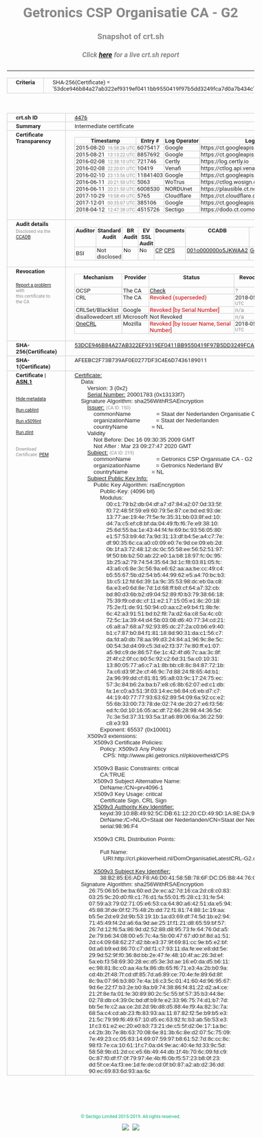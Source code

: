 # Getronics CSP Organisatie CA - G2
### Snapshot of crt.sh
##### Click [here](https://crt.sh/?q=53DCE946B84A27AB322EF9319EF0411BB9550419F97B5DD3249FCA7D0A7B434C) for a live crt.sh report

---
<!DOCTYPE HTML PUBLIC "-//W3C//DTD HTML 4.0 Transitional//EN">
<HTML>
<HEAD>
  <META http-equiv="Content-Type" content="text/html; charset=UTF-8">
  <TITLE>crt.sh | 53dce946b84a27ab322ef9319ef0411bb9550419f97b5dd3249fca7d0a7b434c</TITLE>
  <META name="description" content="Free CT Log Certificate Search Tool from Sectigo (formerly Comodo CA)">
  <META name="keywords" content="crt.sh, CT, Certificate Transparency, Certificate Search, SSL Certificate, Sectigo, Comodo CA">
  <LINK href="//fonts.googleapis.com/css?family=Roboto+Mono|Roboto:400,400i,700,700i" rel="stylesheet">
  <STYLE type="text/css">
    a {
      white-space: nowrap;
    }
    body {
      color: #888888;
      font: 12pt Roboto, sans-serif;
      padding-top: 10px;
      text-align: center
    }
    form {
      margin: 0px
    }
    span {
      border-radius: 10px
    }
    span.heading {
      color: #888888;
      font: 12pt Roboto, sans-serif
    }
    span.title {
      background-color: #00B373;
      color: #FFFFFF;
      font: bold 18pt Roboto, sans-serif;
      padding: 0px 5px
    }
    span.text {
      color: #888888;
      font: 10pt Roboto, sans-serif
    }
    span.whiteongrey {
      background-color: #D9D9D6;
      color: #FFFFFF;
      font: bold 18pt Roboto, sans-serif;
      padding: 0px 5px
    }
    table {
      border-collapse: collapse;
      color: #222222;
      font: 10pt Roboto, sans-serif;
      margin-left: auto;
      margin-right: auto
    }
    table.options {
      border: none;
      margin-left: 10px
    }
    td, th {
      border: 1px solid #CCCCCC;
      padding: 0px 2px;
      text-align: left;
      vertical-align: top
    }
    td.outer, th.outer {
      border: 1px solid #CCCCCC;
      padding: 2px 20px;
      text-align: left
    }
    th.heading {
      color: #888888;
      font: bold italic 12pt Roboto, sans-serif;
      padding: 20px 0px 0px;
      text-align: center
    }
    th.options, td.options {
      border: none;
      vertical-align: middle
    }
    td.text {
      font: 10pt "Roboto Mono", sans-serif;
      padding: 2px 20px
    }
    td.heading {
      border: none;
      color: #888888;
      font: 12pt Roboto, sans-serif;
      padding-top: 20px;
      text-align: center
    }
    table.lint td, th {
      text-align: center
    }
    .button {
      background-color: #00B373;
      border-radius: 10px;
      color: #FFFFFF;
      font: bold 13pt Roboto, sans-serif
    }
    .copyright {
      font: 8pt Roboto, sans-serif;
      color: #00B373
    }
    .input {
      border: 1px solid #888888;
      font-weight: bold;
      text-align: center
    }
    .small {
      font: 8pt Roboto, sans-serif;
      color: #888888
    }
    .error {
      background-color: #FFDFDF;
      color: #CC0000;
      font-weight: bold
    }
    .fatal {
      background-color: #0000AA;
      color: #FFFFFF;
      font-weight: bold
    }
    .notice {
      background-color: #FFFFDF;
      color: #606000
    }
    .warning {
      background-color: #FFEFDF;
      color: #DF6000
    }
  </STYLE>
</HEAD>
<BODY>

<TABLE>
  <TR>
    <TH class="outer">Criteria</TH>
    <TD class="outer">SHA-256(Certificate) = '53dce946b84a27ab322ef9319ef0411bb9550419f97b5dd3249fca7d0a7b434c'</TD>
  </TR>
</TABLE>
<BR>
<TABLE>
  <TR>
    <TH class="outer">crt.sh ID</TH>
    <TD class="outer"><A href="?id=4476">4476</A></TD>
  </TR>
  <TR>
    <TH class="outer">Summary</TH>
    <TD class="outer">Intermediate certificate</TD>
  </TR>
  <TR>
    <TH class="outer">Certificate<BR>Transparency</TH>
    <TD class="outer">
<TABLE class="options" style="margin-left:0px">
  <TR>
    <TH>Timestamp</TH>
    <TH>Entry #</TH>
    <TH>Log Operator</TH>
    <TH>Log URL</TH>
  </TR>
  <TR>
    <TD>2015-08-20&nbsp; <FONT class="small">16:58:26 UTC</FONT></TD>
    <TD>6075417</TD>
    <TD>Google</TD>
    <TD>https://ct.googleapis.com/rocketeer</TD>
  </TR>
  <TR>
    <TD>2015-08-21&nbsp; <FONT class="small">13:13:22 UTC</FONT></TD>
    <TD>8857692</TD>
    <TD>Google</TD>
    <TD>https://ct.googleapis.com/pilot</TD>
  </TR>
  <TR>
    <TD>2016-02-08&nbsp; <FONT class="small">12:38:10 UTC</FONT></TD>
    <TD>721746</TD>
    <TD>Certly</TD>
    <TD>https://log.certly.io</TD>
  </TR>
  <TR>
    <TD>2016-02-08&nbsp; <FONT class="small">22:20:01 UTC</FONT></TD>
    <TD>10419</TD>
    <TD>Venafi</TD>
    <TD>https://ctlog.api.venafi.com</TD>
  </TR>
  <TR>
    <TD>2016-02-10&nbsp; <FONT class="small">23:13:56 UTC</FONT></TD>
    <TD>11841403</TD>
    <TD>Google</TD>
    <TD>https://ct.googleapis.com/aviator</TD>
  </TR>
  <TR>
    <TD>2016-06-11&nbsp; <FONT class="small">20:21:50 UTC</FONT></TD>
    <TD>5063</TD>
    <TD>WoTrus</TD>
    <TD>https://ctlog.wosign.com</TD>
  </TR>
  <TR>
    <TD>2016-06-11&nbsp; <FONT class="small">20:21:50 UTC</FONT></TD>
    <TD>6008530</TD>
    <TD>NORDUnet</TD>
    <TD>https://plausible.ct.nordu.net</TD>
  </TR>
  <TR>
    <TD>2017-10-29&nbsp; <FONT class="small">19:58:49 UTC</FONT></TD>
    <TD>5765</TD>
    <TD>Cloudflare</TD>
    <TD>https://ct.cloudflare.com/logs/nimbus2020</TD>
  </TR>
  <TR>
    <TD>2017-12-01&nbsp; <FONT class="small">00:35:07 UTC</FONT></TD>
    <TD>385106</TD>
    <TD>Google</TD>
    <TD>https://ct.googleapis.com/logs/argon2020</TD>
  </TR>
  <TR>
    <TD>2018-04-12&nbsp; <FONT class="small">12:47:38 UTC</FONT></TD>
    <TD>4515726</TD>
    <TD>Sectigo</TD>
    <TD>https://dodo.ct.comodo.com</TD>
  </TR>
</TABLE>
    </TD>
  </TR>
  <TR>
    <TH class="outer">Audit details<BR>
      <DIV class="small" style="padding-top:3px">Disclosed via the
        <A href="//ccadb-public.secure.force.com/mozilla/PublicAllIntermediateCerts" target="_blank">CCADB</A></DIV>
    </TH>
    <TD class="outer">
<TABLE class="options" style="margin-left:0px">
  <TR>
    <TH>Auditor</TH>
    <TH>Standard Audit</TH>
    <TH>BR Audit</TH>
    <TH>EV SSL Audit</TH>
    <TH>Documents</TH>
    <TH>CCADB</TH>
    <TH>Root Owner / Certificate</TH>
  </TR>
  <TR>
    <TD style="vertical-align:middle">BSI</TD>
    <TD>Not disclosed    <TD>No    <TD>No    <TD>
      <A href="https://www.logius.nl/languages/english/pkioverheid/" target="blank">CP</A>
      <A href="https://certificaat.kpn.com/files/CPS/KPN_PKIoverheid_CPS_v4.24.pdf" target="blank">CPS</A>
    </TD>
    <TD><A href="//ccadb.force.com/001o000000o5JKWAA2" target="_blank">001o000000o5JKWAA2</A></TD>
    <TD><A href="/?id=1482">Government of The Netherlands, PKIoverheid (Logius)</A></TD>
  </TR>
</TABLE>
    </TD>
  </TR>
  <TR>
    <TH class="outer">Revocation<BR><BR>
      <DIV class="small" style="padding-top:3px"><A href="?id=4476&opt=problemreporting">Report a problem</A> with<BR>this certificate to the CA</DIV></TH>
    <TD class="outer">
      <TABLE class="options" style="margin-left:0px">
        <TR>
          <TH>Mechanism</TH>
          <TH>Provider</TH>
          <TH>Status</TH>
          <TH>Revocation Date</TH>
          <TH>Last Observed in CRL</TH>
          <TH>Last Checked <SPAN style="color:#CC0000;vertical-align:middle;font-size:70%;font-weight:normal">(Error)</SPAN></TH>
        </TR>
        <TR>
          <TD>OCSP</TD>
          <TD>The CA</TD>
          <TD><A href="?id=4476&opt=ocsp">Check</A></TD>
          <TD><SPAN style="color:#888888">?</SPAN></TD>
          <TD><SPAN style="color:#888888">n/a</SPAN></TD>
          <TD><SPAN style="color:#888888">?</SPAN></TD>
        </TR>
        <TR>
          <TD>CRL</TD>
          <TD>The CA</TD>
          <TD><SPAN style="color:#CC0000">Revoked (superseded)</SPAN></TD><TD>2018-05-17&nbsp; <FONT class="small">08:46:29 UTC</FONT></TD><TD>2019-07-05&nbsp; <FONT class="small">14:19:02 UTC</FONT></TD><TD>2019-12-04&nbsp; <FONT class="small">16:50:06 UTC</FONT></TD>
        </TR>
        <TR>
          <TD>CRLSet/Blacklist</TD>
          <TD>Google</TD>
          <TD><SPAN style="color:#CC0000">Revoked [by Serial Number]</SPAN></TD>
          <TD><SPAN style="color:#888888">n/a</SPAN></TD>
          <TD><SPAN style="color:#888888">n/a</SPAN></TD>
          <TD><SPAN style="color:#888888">n/a</SPAN></TD>
        </TR>
        <TR>
          <TD>disallowedcert.stl</TD>
          <TD>Microsoft</TD>
          <TD>Not Revoked</TD>
          <TD><SPAN style="color:#888888">n/a</SPAN></TD>
          <TD><SPAN style="color:#888888">n/a</SPAN></TD>
          <TD><SPAN style="color:#888888">n/a</SPAN></TD>
        </TR>
        <TR>
          <TD><A href="/mozilla-onecrl" target="_blank">OneCRL</A></TD>
          <TD>Mozilla</TD>
          <TD><SPAN style="color:#CC0000">Revoked [by Issuer Name, Serial Number]</SPAN></TD><TD>2018-05-30&nbsp; <FONT class="small">12:35:03 UTC</FONT></TD>
          <TD><SPAN style="color:#888888">n/a</SPAN></TD>
          <TD><SPAN style="color:#888888">n/a</SPAN></TD>
        </TR>
      </TABLE>
    </TD>
  </TR>
  <TR>
    <TH class="outer">SHA-256(Certificate)</TH>
    <TD class="outer"><A href="//censys.io/certificates/53dce946b84a27ab322ef9319ef0411bb9550419f97b5dd3249fca7d0a7b434c">53DCE946B84A27AB322EF9319EF0411BB9550419F97B5DD3249FCA7D0A7B434C</A></TD>
  </TR>
  <TR>
    <TH class="outer">SHA-1(Certificate)</TH>
    <TD class="outer">AFEEBC2F73B739AF0E0277DF3C4E6D7436189011</TD>
  </TR>
  <TR>
    <TH class="outer">Certificate | <A href="?asn1=4476">ASN.1</A>
      <SPAN class="small"><BR>
      <BR><BR><A href="?id=4476&opt=nometadata">Hide metadata</A>
      <BR><BR><A href="?id=4476&opt=cablint">Run cablint</A>
      <BR><BR><A href="?id=4476&opt=x509lint">Run x509lint</A>
      <BR><BR><A href="?id=4476&opt=zlint">Run zlint</A>
      <BR><BR><BR>Download Certificate: <A href="?d=4476">PEM</A>
      </SPAN>
    </TH>
    <TD class="text"><A href="?d=4476">Certificate:</A><BR>&nbsp;&nbsp;&nbsp;&nbsp;Data:<BR>&nbsp;&nbsp;&nbsp;&nbsp;&nbsp;&nbsp;&nbsp;&nbsp;Version:&nbsp;3&nbsp;(0x2)<BR>&nbsp;&nbsp;&nbsp;&nbsp;&nbsp;&nbsp;&nbsp;&nbsp;<A href="?serial=013133f7">Serial&nbsp;Number:</A>&nbsp;20001783&nbsp;(0x13133f7)<BR>&nbsp;&nbsp;&nbsp;&nbsp;Signature&nbsp;Algorithm:&nbsp;sha256WithRSAEncryption<BR>&nbsp;&nbsp;&nbsp;&nbsp;&nbsp;&nbsp;&nbsp;&nbsp;<A href="?caid=150">Issuer:</A> <SPAN class="small">(CA ID: 150)</SPAN><BR>&nbsp;&nbsp;&nbsp;&nbsp;&nbsp;&nbsp;&nbsp;&nbsp;&nbsp;&nbsp;&nbsp;&nbsp;commonName&nbsp;&nbsp;&nbsp;&nbsp;&nbsp;&nbsp;&nbsp;&nbsp;&nbsp;&nbsp;&nbsp;&nbsp;&nbsp;&nbsp;&nbsp;&nbsp;=&nbsp;Staat&nbsp;der&nbsp;Nederlanden&nbsp;Organisatie&nbsp;CA&nbsp;-&nbsp;G2<BR>&nbsp;&nbsp;&nbsp;&nbsp;&nbsp;&nbsp;&nbsp;&nbsp;&nbsp;&nbsp;&nbsp;&nbsp;organizationName&nbsp;&nbsp;&nbsp;&nbsp;&nbsp;&nbsp;&nbsp;&nbsp;&nbsp;&nbsp;=&nbsp;Staat&nbsp;der&nbsp;Nederlanden<BR>&nbsp;&nbsp;&nbsp;&nbsp;&nbsp;&nbsp;&nbsp;&nbsp;&nbsp;&nbsp;&nbsp;&nbsp;countryName&nbsp;&nbsp;&nbsp;&nbsp;&nbsp;&nbsp;&nbsp;&nbsp;&nbsp;&nbsp;&nbsp;&nbsp;&nbsp;&nbsp;&nbsp;=&nbsp;NL<BR>&nbsp;&nbsp;&nbsp;&nbsp;&nbsp;&nbsp;&nbsp;&nbsp;Validity<BR>&nbsp;&nbsp;&nbsp;&nbsp;&nbsp;&nbsp;&nbsp;&nbsp;&nbsp;&nbsp;&nbsp;&nbsp;Not&nbsp;Before:&nbsp;Dec&nbsp;16&nbsp;09:30:35&nbsp;2009&nbsp;GMT<BR>&nbsp;&nbsp;&nbsp;&nbsp;&nbsp;&nbsp;&nbsp;&nbsp;&nbsp;&nbsp;&nbsp;&nbsp;Not&nbsp;After&nbsp;:&nbsp;Mar&nbsp;23&nbsp;09:27:47&nbsp;2020&nbsp;GMT<BR>&nbsp;&nbsp;&nbsp;&nbsp;&nbsp;&nbsp;&nbsp;&nbsp;<A href="?caid=219">Subject:</A> <SPAN class="small">(CA ID: 219)</SPAN><BR>&nbsp;&nbsp;&nbsp;&nbsp;&nbsp;&nbsp;&nbsp;&nbsp;&nbsp;&nbsp;&nbsp;&nbsp;commonName&nbsp;&nbsp;&nbsp;&nbsp;&nbsp;&nbsp;&nbsp;&nbsp;&nbsp;&nbsp;&nbsp;&nbsp;&nbsp;&nbsp;&nbsp;&nbsp;=&nbsp;Getronics&nbsp;CSP&nbsp;Organisatie&nbsp;CA&nbsp;-&nbsp;G2<BR>&nbsp;&nbsp;&nbsp;&nbsp;&nbsp;&nbsp;&nbsp;&nbsp;&nbsp;&nbsp;&nbsp;&nbsp;organizationName&nbsp;&nbsp;&nbsp;&nbsp;&nbsp;&nbsp;&nbsp;&nbsp;&nbsp;&nbsp;=&nbsp;Getronics&nbsp;Nederland&nbsp;BV<BR>&nbsp;&nbsp;&nbsp;&nbsp;&nbsp;&nbsp;&nbsp;&nbsp;&nbsp;&nbsp;&nbsp;&nbsp;countryName&nbsp;&nbsp;&nbsp;&nbsp;&nbsp;&nbsp;&nbsp;&nbsp;&nbsp;&nbsp;&nbsp;&nbsp;&nbsp;&nbsp;&nbsp;=&nbsp;NL<BR>&nbsp;&nbsp;&nbsp;&nbsp;&nbsp;&nbsp;&nbsp;&nbsp;<A href="?spkisha256=608ae931a8c5187774acdc1482249a26f3b043c3da76286f928e23359cb2a2e1">Subject&nbsp;Public&nbsp;Key&nbsp;Info:</A><BR>&nbsp;&nbsp;&nbsp;&nbsp;&nbsp;&nbsp;&nbsp;&nbsp;&nbsp;&nbsp;&nbsp;&nbsp;Public&nbsp;Key&nbsp;Algorithm:&nbsp;rsaEncryption<BR>&nbsp;&nbsp;&nbsp;&nbsp;&nbsp;&nbsp;&nbsp;&nbsp;&nbsp;&nbsp;&nbsp;&nbsp;&nbsp;&nbsp;&nbsp;&nbsp;Public-Key:&nbsp;(4096&nbsp;bit)<BR>&nbsp;&nbsp;&nbsp;&nbsp;&nbsp;&nbsp;&nbsp;&nbsp;&nbsp;&nbsp;&nbsp;&nbsp;&nbsp;&nbsp;&nbsp;&nbsp;Modulus:<BR>&nbsp;&nbsp;&nbsp;&nbsp;&nbsp;&nbsp;&nbsp;&nbsp;&nbsp;&nbsp;&nbsp;&nbsp;&nbsp;&nbsp;&nbsp;&nbsp;&nbsp;&nbsp;&nbsp;&nbsp;00:c1:79:b2:db:04:df:a7:d7:84:a2:07:0d:33:5f:<BR>&nbsp;&nbsp;&nbsp;&nbsp;&nbsp;&nbsp;&nbsp;&nbsp;&nbsp;&nbsp;&nbsp;&nbsp;&nbsp;&nbsp;&nbsp;&nbsp;&nbsp;&nbsp;&nbsp;&nbsp;f0:72:48:5f:59:e9:60:79:5e:87:ce:bd:ed:93:de:<BR>&nbsp;&nbsp;&nbsp;&nbsp;&nbsp;&nbsp;&nbsp;&nbsp;&nbsp;&nbsp;&nbsp;&nbsp;&nbsp;&nbsp;&nbsp;&nbsp;&nbsp;&nbsp;&nbsp;&nbsp;13:77:ae:19:4e:7f:5e:fe:35:31:bb:03:8f:ed:10:<BR>&nbsp;&nbsp;&nbsp;&nbsp;&nbsp;&nbsp;&nbsp;&nbsp;&nbsp;&nbsp;&nbsp;&nbsp;&nbsp;&nbsp;&nbsp;&nbsp;&nbsp;&nbsp;&nbsp;&nbsp;d4:7a:c5:ef:c8:bf:da:04:49:fb:f6:7e:e9:38:10:<BR>&nbsp;&nbsp;&nbsp;&nbsp;&nbsp;&nbsp;&nbsp;&nbsp;&nbsp;&nbsp;&nbsp;&nbsp;&nbsp;&nbsp;&nbsp;&nbsp;&nbsp;&nbsp;&nbsp;&nbsp;25:6d:55:ba:1e:43:44:f4:fe:69:bc:93:56:05:80:<BR>&nbsp;&nbsp;&nbsp;&nbsp;&nbsp;&nbsp;&nbsp;&nbsp;&nbsp;&nbsp;&nbsp;&nbsp;&nbsp;&nbsp;&nbsp;&nbsp;&nbsp;&nbsp;&nbsp;&nbsp;e1:57:53:b9:4d:7a:9d:31:13:df:b4:5e:a4:c7:7e:<BR>&nbsp;&nbsp;&nbsp;&nbsp;&nbsp;&nbsp;&nbsp;&nbsp;&nbsp;&nbsp;&nbsp;&nbsp;&nbsp;&nbsp;&nbsp;&nbsp;&nbsp;&nbsp;&nbsp;&nbsp;df:90:35:6c:ca:a0:c0:09:e0:7e:9d:ce:09:eb:2d:<BR>&nbsp;&nbsp;&nbsp;&nbsp;&nbsp;&nbsp;&nbsp;&nbsp;&nbsp;&nbsp;&nbsp;&nbsp;&nbsp;&nbsp;&nbsp;&nbsp;&nbsp;&nbsp;&nbsp;&nbsp;0b:1f:a3:72:48:12:dc:0c:55:58:ee:56:52:51:97:<BR>&nbsp;&nbsp;&nbsp;&nbsp;&nbsp;&nbsp;&nbsp;&nbsp;&nbsp;&nbsp;&nbsp;&nbsp;&nbsp;&nbsp;&nbsp;&nbsp;&nbsp;&nbsp;&nbsp;&nbsp;9f:50:bb:b2:50:ab:22:e0:1a:b8:18:97:fc:0c:95:<BR>&nbsp;&nbsp;&nbsp;&nbsp;&nbsp;&nbsp;&nbsp;&nbsp;&nbsp;&nbsp;&nbsp;&nbsp;&nbsp;&nbsp;&nbsp;&nbsp;&nbsp;&nbsp;&nbsp;&nbsp;1b:25:a2:79:74:54:35:64:3d:1c:f8:03:81:05:fc:<BR>&nbsp;&nbsp;&nbsp;&nbsp;&nbsp;&nbsp;&nbsp;&nbsp;&nbsp;&nbsp;&nbsp;&nbsp;&nbsp;&nbsp;&nbsp;&nbsp;&nbsp;&nbsp;&nbsp;&nbsp;43:a6:c6:8e:3c:56:9a:e6:62:aa:aa:be:cc:49:c4:<BR>&nbsp;&nbsp;&nbsp;&nbsp;&nbsp;&nbsp;&nbsp;&nbsp;&nbsp;&nbsp;&nbsp;&nbsp;&nbsp;&nbsp;&nbsp;&nbsp;&nbsp;&nbsp;&nbsp;&nbsp;b5:55:67:5b:d2:54:b5:44:99:62:e5:a4:70:bc:b3:<BR>&nbsp;&nbsp;&nbsp;&nbsp;&nbsp;&nbsp;&nbsp;&nbsp;&nbsp;&nbsp;&nbsp;&nbsp;&nbsp;&nbsp;&nbsp;&nbsp;&nbsp;&nbsp;&nbsp;&nbsp;1b:c5:12:fd:6d:39:1a:9c:35:53:98:dc:eb:0a:c8:<BR>&nbsp;&nbsp;&nbsp;&nbsp;&nbsp;&nbsp;&nbsp;&nbsp;&nbsp;&nbsp;&nbsp;&nbsp;&nbsp;&nbsp;&nbsp;&nbsp;&nbsp;&nbsp;&nbsp;&nbsp;6a:e3:e0:6d:8e:7d:1d:68:ff:b8:cf:64:a7:32:cb:<BR>&nbsp;&nbsp;&nbsp;&nbsp;&nbsp;&nbsp;&nbsp;&nbsp;&nbsp;&nbsp;&nbsp;&nbsp;&nbsp;&nbsp;&nbsp;&nbsp;&nbsp;&nbsp;&nbsp;&nbsp;bd:80:d3:6b:b2:d9:04:52:89:f0:b3:79:38:66:18:<BR>&nbsp;&nbsp;&nbsp;&nbsp;&nbsp;&nbsp;&nbsp;&nbsp;&nbsp;&nbsp;&nbsp;&nbsp;&nbsp;&nbsp;&nbsp;&nbsp;&nbsp;&nbsp;&nbsp;&nbsp;75:39:f9:cd:dc:cf:11:e2:17:15:05:e1:8c:20:18:<BR>&nbsp;&nbsp;&nbsp;&nbsp;&nbsp;&nbsp;&nbsp;&nbsp;&nbsp;&nbsp;&nbsp;&nbsp;&nbsp;&nbsp;&nbsp;&nbsp;&nbsp;&nbsp;&nbsp;&nbsp;75:2e:f1:de:91:50:94:c0:aa:c2:e9:b4:f1:8b:fe:<BR>&nbsp;&nbsp;&nbsp;&nbsp;&nbsp;&nbsp;&nbsp;&nbsp;&nbsp;&nbsp;&nbsp;&nbsp;&nbsp;&nbsp;&nbsp;&nbsp;&nbsp;&nbsp;&nbsp;&nbsp;6c:42:a3:91:51:bd:b2:f8:7a:d2:6a:c8:5a:4c:c0:<BR>&nbsp;&nbsp;&nbsp;&nbsp;&nbsp;&nbsp;&nbsp;&nbsp;&nbsp;&nbsp;&nbsp;&nbsp;&nbsp;&nbsp;&nbsp;&nbsp;&nbsp;&nbsp;&nbsp;&nbsp;72:5c:1a:39:44:d4:5b:03:08:d6:40:77:34:cd:21:<BR>&nbsp;&nbsp;&nbsp;&nbsp;&nbsp;&nbsp;&nbsp;&nbsp;&nbsp;&nbsp;&nbsp;&nbsp;&nbsp;&nbsp;&nbsp;&nbsp;&nbsp;&nbsp;&nbsp;&nbsp;c6:a8:a7:68:a7:92:93:85:dc:27:2a:c0:b6:e9:40:<BR>&nbsp;&nbsp;&nbsp;&nbsp;&nbsp;&nbsp;&nbsp;&nbsp;&nbsp;&nbsp;&nbsp;&nbsp;&nbsp;&nbsp;&nbsp;&nbsp;&nbsp;&nbsp;&nbsp;&nbsp;b1:c7:87:b0:84:f1:81:18:8d:90:31:da:c1:56:c7:<BR>&nbsp;&nbsp;&nbsp;&nbsp;&nbsp;&nbsp;&nbsp;&nbsp;&nbsp;&nbsp;&nbsp;&nbsp;&nbsp;&nbsp;&nbsp;&nbsp;&nbsp;&nbsp;&nbsp;&nbsp;da:fd:a0:db:78:aa:99:d3:24:84:a1:96:9c:8e:5c:<BR>&nbsp;&nbsp;&nbsp;&nbsp;&nbsp;&nbsp;&nbsp;&nbsp;&nbsp;&nbsp;&nbsp;&nbsp;&nbsp;&nbsp;&nbsp;&nbsp;&nbsp;&nbsp;&nbsp;&nbsp;00:54:3d:d4:09:c5:3d:e2:f3:37:7e:80:ff:e1:07:<BR>&nbsp;&nbsp;&nbsp;&nbsp;&nbsp;&nbsp;&nbsp;&nbsp;&nbsp;&nbsp;&nbsp;&nbsp;&nbsp;&nbsp;&nbsp;&nbsp;&nbsp;&nbsp;&nbsp;&nbsp;a5:9d:c9:de:86:57:6e:1c:42:4f:d6:7c:aa:3c:8f:<BR>&nbsp;&nbsp;&nbsp;&nbsp;&nbsp;&nbsp;&nbsp;&nbsp;&nbsp;&nbsp;&nbsp;&nbsp;&nbsp;&nbsp;&nbsp;&nbsp;&nbsp;&nbsp;&nbsp;&nbsp;2f:4f:c2:0f:cc:b0:5c:92:c2:6d:31:5a:c0:10:31:<BR>&nbsp;&nbsp;&nbsp;&nbsp;&nbsp;&nbsp;&nbsp;&nbsp;&nbsp;&nbsp;&nbsp;&nbsp;&nbsp;&nbsp;&nbsp;&nbsp;&nbsp;&nbsp;&nbsp;&nbsp;13:80:05:77:a6:c7:a1:8b:bb:c8:8c:84:87:72:1b:<BR>&nbsp;&nbsp;&nbsp;&nbsp;&nbsp;&nbsp;&nbsp;&nbsp;&nbsp;&nbsp;&nbsp;&nbsp;&nbsp;&nbsp;&nbsp;&nbsp;&nbsp;&nbsp;&nbsp;&nbsp;7a:c6:d3:9f:2e:cf:46:9c:7d:88:24:f8:65:4d:b1:<BR>&nbsp;&nbsp;&nbsp;&nbsp;&nbsp;&nbsp;&nbsp;&nbsp;&nbsp;&nbsp;&nbsp;&nbsp;&nbsp;&nbsp;&nbsp;&nbsp;&nbsp;&nbsp;&nbsp;&nbsp;2a:96:99:dd:cf:81:81:95:a8:03:9c:17:24:75:ec:<BR>&nbsp;&nbsp;&nbsp;&nbsp;&nbsp;&nbsp;&nbsp;&nbsp;&nbsp;&nbsp;&nbsp;&nbsp;&nbsp;&nbsp;&nbsp;&nbsp;&nbsp;&nbsp;&nbsp;&nbsp;57:3c:84:b6:2a:ba:b7:e8:c6:8b:62:07:ed:c1:db:<BR>&nbsp;&nbsp;&nbsp;&nbsp;&nbsp;&nbsp;&nbsp;&nbsp;&nbsp;&nbsp;&nbsp;&nbsp;&nbsp;&nbsp;&nbsp;&nbsp;&nbsp;&nbsp;&nbsp;&nbsp;fa:1e:c0:a3:51:3f:03:14:ec:b6:84:c6:eb:d7:c7:<BR>&nbsp;&nbsp;&nbsp;&nbsp;&nbsp;&nbsp;&nbsp;&nbsp;&nbsp;&nbsp;&nbsp;&nbsp;&nbsp;&nbsp;&nbsp;&nbsp;&nbsp;&nbsp;&nbsp;&nbsp;44:19:40:77:77:93:63:62:89:54:09:6a:92:cc:e2:<BR>&nbsp;&nbsp;&nbsp;&nbsp;&nbsp;&nbsp;&nbsp;&nbsp;&nbsp;&nbsp;&nbsp;&nbsp;&nbsp;&nbsp;&nbsp;&nbsp;&nbsp;&nbsp;&nbsp;&nbsp;55:6b:33:00:73:78:de:02:74:de:20:27:e6:f3:56:<BR>&nbsp;&nbsp;&nbsp;&nbsp;&nbsp;&nbsp;&nbsp;&nbsp;&nbsp;&nbsp;&nbsp;&nbsp;&nbsp;&nbsp;&nbsp;&nbsp;&nbsp;&nbsp;&nbsp;&nbsp;ed:fc:0d:10:16:05:ac:df:72:66:28:98:44:36:5d:<BR>&nbsp;&nbsp;&nbsp;&nbsp;&nbsp;&nbsp;&nbsp;&nbsp;&nbsp;&nbsp;&nbsp;&nbsp;&nbsp;&nbsp;&nbsp;&nbsp;&nbsp;&nbsp;&nbsp;&nbsp;7c:3e:5d:37:31:93:5a:1f:a6:89:06:6a:36:22:59:<BR>&nbsp;&nbsp;&nbsp;&nbsp;&nbsp;&nbsp;&nbsp;&nbsp;&nbsp;&nbsp;&nbsp;&nbsp;&nbsp;&nbsp;&nbsp;&nbsp;&nbsp;&nbsp;&nbsp;&nbsp;c8:e3:93<BR>&nbsp;&nbsp;&nbsp;&nbsp;&nbsp;&nbsp;&nbsp;&nbsp;&nbsp;&nbsp;&nbsp;&nbsp;&nbsp;&nbsp;&nbsp;&nbsp;Exponent:&nbsp;65537&nbsp;(0x10001)<BR>&nbsp;&nbsp;&nbsp;&nbsp;&nbsp;&nbsp;&nbsp;&nbsp;X509v3&nbsp;extensions:<BR>&nbsp;&nbsp;&nbsp;&nbsp;&nbsp;&nbsp;&nbsp;&nbsp;&nbsp;&nbsp;&nbsp;&nbsp;X509v3&nbsp;Certificate&nbsp;Policies:&nbsp;<BR>&nbsp;&nbsp;&nbsp;&nbsp;&nbsp;&nbsp;&nbsp;&nbsp;&nbsp;&nbsp;&nbsp;&nbsp;&nbsp;&nbsp;&nbsp;&nbsp;Policy:&nbsp;X509v3&nbsp;Any&nbsp;Policy<BR>&nbsp;&nbsp;&nbsp;&nbsp;&nbsp;&nbsp;&nbsp;&nbsp;&nbsp;&nbsp;&nbsp;&nbsp;&nbsp;&nbsp;&nbsp;&nbsp;&nbsp;&nbsp;CPS:&nbsp;http://www.pki.getronics.nl/pkioverheid/CPS<BR><BR>&nbsp;&nbsp;&nbsp;&nbsp;&nbsp;&nbsp;&nbsp;&nbsp;&nbsp;&nbsp;&nbsp;&nbsp;X509v3&nbsp;Basic&nbsp;Constraints:&nbsp;critical<BR>&nbsp;&nbsp;&nbsp;&nbsp;&nbsp;&nbsp;&nbsp;&nbsp;&nbsp;&nbsp;&nbsp;&nbsp;&nbsp;&nbsp;&nbsp;&nbsp;CA:TRUE<BR>&nbsp;&nbsp;&nbsp;&nbsp;&nbsp;&nbsp;&nbsp;&nbsp;&nbsp;&nbsp;&nbsp;&nbsp;X509v3&nbsp;Subject&nbsp;Alternative&nbsp;Name:&nbsp;<BR>&nbsp;&nbsp;&nbsp;&nbsp;&nbsp;&nbsp;&nbsp;&nbsp;&nbsp;&nbsp;&nbsp;&nbsp;&nbsp;&nbsp;&nbsp;&nbsp;DirName:/CN=prv4096-1<BR>&nbsp;&nbsp;&nbsp;&nbsp;&nbsp;&nbsp;&nbsp;&nbsp;&nbsp;&nbsp;&nbsp;&nbsp;X509v3&nbsp;Key&nbsp;Usage:&nbsp;critical<BR>&nbsp;&nbsp;&nbsp;&nbsp;&nbsp;&nbsp;&nbsp;&nbsp;&nbsp;&nbsp;&nbsp;&nbsp;&nbsp;&nbsp;&nbsp;&nbsp;Certificate&nbsp;Sign,&nbsp;CRL&nbsp;Sign<BR>&nbsp;&nbsp;&nbsp;&nbsp;&nbsp;&nbsp;&nbsp;&nbsp;&nbsp;&nbsp;&nbsp;&nbsp;<A href="?ski=39108b49925cdb611220cd499d1a8eda9c6740b9">X509v3&nbsp;Authority&nbsp;Key&nbsp;Identifier:</A><BR>&nbsp;&nbsp;&nbsp;&nbsp;&nbsp;&nbsp;&nbsp;&nbsp;&nbsp;&nbsp;&nbsp;&nbsp;&nbsp;&nbsp;&nbsp;&nbsp;keyid:39:10:8B:49:92:5C:DB:61:12:20:CD:49:9D:1A:8E:DA:9C:67:40:B9<BR>&nbsp;&nbsp;&nbsp;&nbsp;&nbsp;&nbsp;&nbsp;&nbsp;&nbsp;&nbsp;&nbsp;&nbsp;&nbsp;&nbsp;&nbsp;&nbsp;DirName:/C=NL/O=Staat&nbsp;der&nbsp;Nederlanden/CN=Staat&nbsp;der&nbsp;Nederlanden&nbsp;Root&nbsp;CA&nbsp;-&nbsp;G2<BR>&nbsp;&nbsp;&nbsp;&nbsp;&nbsp;&nbsp;&nbsp;&nbsp;&nbsp;&nbsp;&nbsp;&nbsp;&nbsp;&nbsp;&nbsp;&nbsp;serial:98:96:F4<BR><BR>&nbsp;&nbsp;&nbsp;&nbsp;&nbsp;&nbsp;&nbsp;&nbsp;&nbsp;&nbsp;&nbsp;&nbsp;X509v3&nbsp;CRL&nbsp;Distribution&nbsp;Points:&nbsp;<BR><BR>&nbsp;&nbsp;&nbsp;&nbsp;&nbsp;&nbsp;&nbsp;&nbsp;&nbsp;&nbsp;&nbsp;&nbsp;&nbsp;&nbsp;&nbsp;&nbsp;Full&nbsp;Name:<BR>&nbsp;&nbsp;&nbsp;&nbsp;&nbsp;&nbsp;&nbsp;&nbsp;&nbsp;&nbsp;&nbsp;&nbsp;&nbsp;&nbsp;&nbsp;&nbsp;&nbsp;&nbsp;URI:http://crl.pkioverheid.nl/DomOrganisatieLatestCRL-G2.crl<BR><BR>&nbsp;&nbsp;&nbsp;&nbsp;&nbsp;&nbsp;&nbsp;&nbsp;&nbsp;&nbsp;&nbsp;&nbsp;<A href="?ski=38b285e6adf8a6d041585b786fdcd5b84476c57b">X509v3&nbsp;Subject&nbsp;Key&nbsp;Identifier:</A><BR>&nbsp;&nbsp;&nbsp;&nbsp;&nbsp;&nbsp;&nbsp;&nbsp;&nbsp;&nbsp;&nbsp;&nbsp;&nbsp;&nbsp;&nbsp;&nbsp;38:B2:85:E6:AD:F8:A6:D0:41:58:5B:78:6F:DC:D5:B8:44:76:C5:7B<BR>&nbsp;&nbsp;&nbsp;&nbsp;Signature&nbsp;Algorithm:&nbsp;sha256WithRSAEncryption<BR>&nbsp;&nbsp;&nbsp;&nbsp;&nbsp;&nbsp;&nbsp;&nbsp;&nbsp;26:75:06:b5:be:ba:60:ed:2e:ec:a2:7d:16:ca:2d:c8:c0:83:<BR>&nbsp;&nbsp;&nbsp;&nbsp;&nbsp;&nbsp;&nbsp;&nbsp;&nbsp;03:25:9c:20:d0:f8:c1:76:d1:fa:55:01:f5:28:c1:31:fe:54:<BR>&nbsp;&nbsp;&nbsp;&nbsp;&nbsp;&nbsp;&nbsp;&nbsp;&nbsp;07:59:a3:79:02:71:05:e6:53:ca:64:80:a6:42:51:da:e5:94:<BR>&nbsp;&nbsp;&nbsp;&nbsp;&nbsp;&nbsp;&nbsp;&nbsp;&nbsp;45:88:3f:de:0f:f2:75:48:2b:dd:72:f1:81:74:88:1c:19:aa:<BR>&nbsp;&nbsp;&nbsp;&nbsp;&nbsp;&nbsp;&nbsp;&nbsp;&nbsp;b5:5e:2d:e9:2d:9b:53:19:1b:1a:d3:69:df:74:5d:1b:e2:94:<BR>&nbsp;&nbsp;&nbsp;&nbsp;&nbsp;&nbsp;&nbsp;&nbsp;&nbsp;71:45:49:f4:2d:a6:6a:9d:ae:25:1f:f1:21:d8:65:59:bf:57:<BR>&nbsp;&nbsp;&nbsp;&nbsp;&nbsp;&nbsp;&nbsp;&nbsp;&nbsp;26:7d:12:f6:5a:86:9d:d2:52:88:d8:95:73:fe:64:76:0d:a5:<BR>&nbsp;&nbsp;&nbsp;&nbsp;&nbsp;&nbsp;&nbsp;&nbsp;&nbsp;2e:79:b6:34:08:00:e5:7c:4a:5b:00:47:67:d0:bf:8d:a1:51:<BR>&nbsp;&nbsp;&nbsp;&nbsp;&nbsp;&nbsp;&nbsp;&nbsp;&nbsp;2d:c4:09:68:62:27:d2:bb:e3:37:9f:69:81:cc:9e:b5:e2:bf:<BR>&nbsp;&nbsp;&nbsp;&nbsp;&nbsp;&nbsp;&nbsp;&nbsp;&nbsp;0d:a6:b9:ed:86:70:c7:dd:f1:c7:93:11:da:fe:ee:e8:dd:5e:<BR>&nbsp;&nbsp;&nbsp;&nbsp;&nbsp;&nbsp;&nbsp;&nbsp;&nbsp;29:9d:52:9f:f0:36:8d:bb:2e:47:fe:48:10:4f:ac:26:3d:ef:<BR>&nbsp;&nbsp;&nbsp;&nbsp;&nbsp;&nbsp;&nbsp;&nbsp;&nbsp;5a:eb:f3:58:69:30:28:ec:d5:3e:3d:ae:16:e0:da:d5:b6:11:<BR>&nbsp;&nbsp;&nbsp;&nbsp;&nbsp;&nbsp;&nbsp;&nbsp;&nbsp;ec:98:81:8c:c0:aa:4a:fa:86:db:65:f6:71:e3:4a:2b:b0:9a:<BR>&nbsp;&nbsp;&nbsp;&nbsp;&nbsp;&nbsp;&nbsp;&nbsp;&nbsp;cd:4b:2f:48:7f:cd:df:85:7d:a6:89:ce:70:4e:fe:89:6d:8f:<BR>&nbsp;&nbsp;&nbsp;&nbsp;&nbsp;&nbsp;&nbsp;&nbsp;&nbsp;8c:9a:07:96:b3:80:7e:4a:16:c3:5c:01:41:60:4d:96:95:67:<BR>&nbsp;&nbsp;&nbsp;&nbsp;&nbsp;&nbsp;&nbsp;&nbsp;&nbsp;9d:6e:22:f7:b3:2e:b0:8a:b9:74:38:86:f4:81:22:d2:a4:ce:<BR>&nbsp;&nbsp;&nbsp;&nbsp;&nbsp;&nbsp;&nbsp;&nbsp;&nbsp;21:2f:8e:fa:01:fe:30:89:80:2c:5c:55:bf:57:35:b3:44:8e:<BR>&nbsp;&nbsp;&nbsp;&nbsp;&nbsp;&nbsp;&nbsp;&nbsp;&nbsp;02:78:db:c4:39:0c:bd:df:b9:fe:e2:33:96:75:74:d1:b7:7d:<BR>&nbsp;&nbsp;&nbsp;&nbsp;&nbsp;&nbsp;&nbsp;&nbsp;&nbsp;bb:5e:fe:c2:aa:ce:2d:2d:9b:d8:d5:88:4e:f9:4a:82:3c:7a:<BR>&nbsp;&nbsp;&nbsp;&nbsp;&nbsp;&nbsp;&nbsp;&nbsp;&nbsp;68:5a:c4:cd:ab:23:fb:83:93:aa:11:87:82:f2:5e:b9:b5:e3:<BR>&nbsp;&nbsp;&nbsp;&nbsp;&nbsp;&nbsp;&nbsp;&nbsp;&nbsp;21:5c:79:99:f6:49:67:10:d5:ec:63:92:fc:b3:ab:5b:53:e3:<BR>&nbsp;&nbsp;&nbsp;&nbsp;&nbsp;&nbsp;&nbsp;&nbsp;&nbsp;1f:c3:61:e2:ec:20:e0:b3:73:21:de:c5:5f:d2:0e:17:1a:bc:<BR>&nbsp;&nbsp;&nbsp;&nbsp;&nbsp;&nbsp;&nbsp;&nbsp;&nbsp;c4:2b:3b:7e:8b:63:70:08:6e:81:3b:6c:8e:d2:07:5c:75:09:<BR>&nbsp;&nbsp;&nbsp;&nbsp;&nbsp;&nbsp;&nbsp;&nbsp;&nbsp;7e:49:23:cc:05:83:14:69:07:59:97:b8:61:52:7d:8c:cc:8c:<BR>&nbsp;&nbsp;&nbsp;&nbsp;&nbsp;&nbsp;&nbsp;&nbsp;&nbsp;98:f3:7e:ca:10:61:1f:c7:0a:d4:9e:ac:40:4e:fd:33:9c:5d:<BR>&nbsp;&nbsp;&nbsp;&nbsp;&nbsp;&nbsp;&nbsp;&nbsp;&nbsp;58:58:9b:d1:2d:cc:e5:6b:49:44:db:1f:4b:70:6c:09:fd:c9:<BR>&nbsp;&nbsp;&nbsp;&nbsp;&nbsp;&nbsp;&nbsp;&nbsp;&nbsp;0c:87:f0:df:f7:0f:79:97:4e:4b:f6:0b:f5:57:23:b8:0f:23:<BR>&nbsp;&nbsp;&nbsp;&nbsp;&nbsp;&nbsp;&nbsp;&nbsp;&nbsp;dd:5f:ce:4a:f3:ee:1d:fe:de:cd:0f:b0:87:a2:ab:d2:36:dd:<BR>&nbsp;&nbsp;&nbsp;&nbsp;&nbsp;&nbsp;&nbsp;&nbsp;&nbsp;90:ec:69:83:6d:93:aa:6c<BR>    </TD>
  </TR>
</TABLE>

  <BR><BR><BR>

  <P class="copyright">&copy; Sectigo Limited 2015-2019. All rights reserved.</P>
  <DIV>
    <A href="https://sectigo.com/"><IMG src="/sectigo_s.png"></A>
    &nbsp;<A href="https://github.com/crtsh"><IMG src="/GitHub-Mark-32px.png"></A>
  </DIV>
</BODY>
</HTML>

